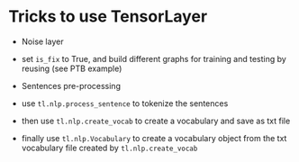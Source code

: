 # Tricks to use TensorLayer

* Noise layer
 * set `is_fix` to True, and build different graphs for training and testing by reusing (see PTB example)

* Sentences pre-processing
 * use `tl.nlp.process_sentence` to tokenize the sentences
 * then use `tl.nlp.create_vocab` to create a vocabulary and save as txt file
 * finally use `tl.nlp.Vocabulary` to create a vocabulary object from the txt vocabulary file created by `tl.nlp.create_vocab`
